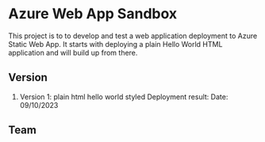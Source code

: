 # Azure Web App Sandbox

This project is to to develop and test a web application deployment to Azure Static Web App. It starts with deploying a plain Hello World HTML application and will build up from there.

## Version

1. Version 1: plain html hello world styled
   Deployment result:
   Date: 09/10/2023

## Team
